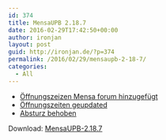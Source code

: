 ```yaml
---
id: 374
title: MensaUPB 2.18.7
date: 2016-02-29T17:42:50+00:00
author: ironjan
layout: post
guid: http://ironjan.de/?p=374
permalink: /2016/02/29/mensaupb-2-18-7/
categories:
  - All
---
```

  * [Öffnungszeizen Mensa forum hinzugefügt](https://github.com/ironjan/MensaUPB/issues/124)
  * [Öffnungszeiten geupdated](https://github.com/ironjan/MensaUPB/issues/125)
  * [Absturz behoben](https://github.com/ironjan/MensaUPB/issues/128)

Download: <a href="http://ironjan.de/wp-content/uploads/2016/02/MensaUPB-2.18.7.apk" rel="">MensaUPB-2.18.7</a>